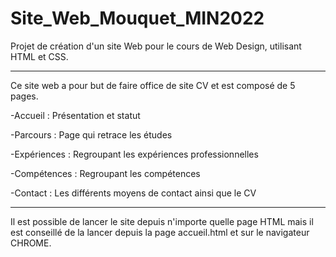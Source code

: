 # Site_Web_Mouquet_MIN2022
Projet de création d'un site Web pour le cours de Web Design, utilisant HTML et CSS.

*****************************************************************************************************************
Ce site web a pour but de faire office de site CV et est composé de 5 pages.

-Accueil : Présentation et statut

-Parcours : Page qui retrace les études

-Expériences : Regroupant les expériences professionnelles

-Compétences : Regroupant les compétences

-Contact : Les différents moyens de contact ainsi que le CV


******************************************************************************************************************

Il est possible de lancer le site depuis n'importe quelle page HTML mais il est conseillé de la lancer depuis la page accueil.html et sur le navigateur CHROME.




